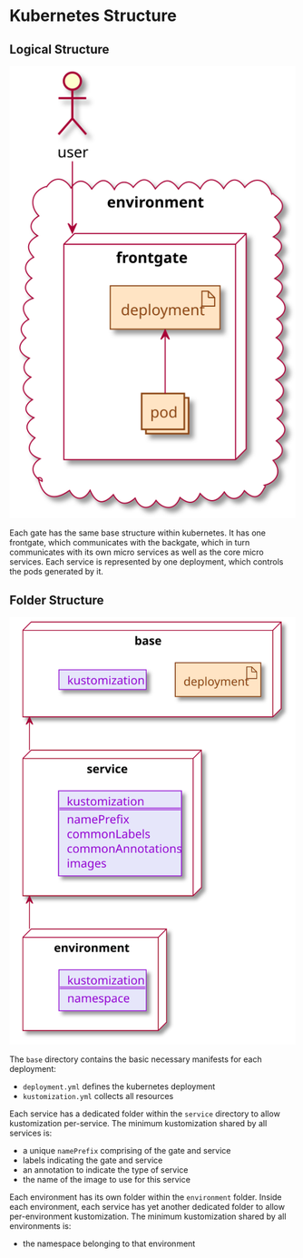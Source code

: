 # Kubernetes Structure

## Logical Structure

![Kubernetes Folder Structure](/documentation/images/kubernetes-logical-structure.svg)

Each gate has the same base structure within kubernetes.
It has one frontgate, which communicates with the backgate, which in turn communicates with its own micro services as well as the core micro services.
Each service is represented by one deployment, which controls the pods generated by it.

## Folder Structure

![Kubernetes Folder Structure](/documentation/images/kubernetes-folder-structure.svg)

The `base` directory contains the basic necessary manifests for each deployment:

* `deployment.yml` defines the kubernetes deployment
* `kustomization.yml` collects all resources

Each service has a dedicated folder within the `service` directory to allow kustomization per-service.
The minimum kustomization shared by all services is:

* a unique `namePrefix` comprising of the gate and service
* labels indicating the gate and service
* an annotation to indicate the type of service
* the name of the image to use for this service

Each environment has its own folder within the `environment` folder.
Inside each environment, each service has yet another dedicated folder to allow per-environment kustomization.
The minimum kustomization shared by all environments is:

* the namespace belonging to that environment
